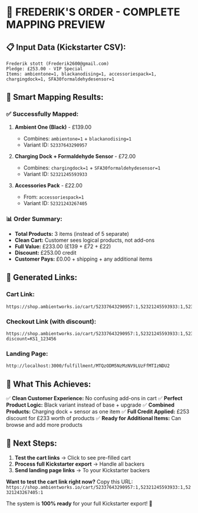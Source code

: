 # 🎉 FREDERIK'S ORDER - COMPLETE MAPPING PREVIEW

## 📋 **Input Data (Kickstarter CSV):**
```
Frederik stott (Frederik2600@gmail.com)
Pledge: £253.00 - VIP Special
Items: ambientone=1, blackanodising=1, accessoriespack=1, chargingdock=1, SFA30formaldehydesensor=1
```

## 🧠 **Smart Mapping Results:**

### ✅ **Successfully Mapped:**
1. **Ambient One (Black)** - £139.00
   - Combines: `ambientone=1` + `blackanodising=1`
   - Variant ID: `52337643290957`

2. **Charging Dock + Formaldehyde Sensor** - £72.00
   - Combines: `chargingdock=1` + `SFA30formaldehydesensor=1` 
   - Variant ID: `52321245593933`

3. **Accessories Pack** - £22.00
   - From: `accessoriespack=1`
   - Variant ID: `52321243267405`

### 📊 **Order Summary:**
- **Total Products:** 3 items (instead of 5 separate)
- **Clean Cart:** Customer sees logical products, not add-ons
- **Full Value:** £233.00 (£139 + £72 + £22)
- **Discount:** £253.00 credit
- **Customer Pays:** £0.00 + shipping + any additional items

## 🔗 **Generated Links:**

### **Cart Link:**
```
https://shop.ambientworks.io/cart/52337643290957:1,52321245593933:1,52321243267405:1
```

### **Checkout Link (with discount):**
```
https://shop.ambientworks.io/cart/52337643290957:1,52321245593933:1,52321243267405:1?discount=KS1_123456
```

### **Landing Page:**
```
http://localhost:3000/fulfillment/MTQzODM5NzMzNV9LUzFfMTIzNDU2
```

## 🎯 **What This Achieves:**

✅ **Clean Customer Experience:** No confusing add-ons in cart
✅ **Perfect Product Logic:** Black variant instead of base + upgrade
✅ **Combined Products:** Charging dock + sensor as one item
✅ **Full Credit Applied:** £253 discount for £233 worth of products
✅ **Ready for Additional Items:** Can browse and add more products

## 🚀 **Next Steps:**

1. **Test the cart links** → Click to see pre-filled cart
2. **Process full Kickstarter export** → Handle all backers
3. **Send landing page links** → To your Kickstarter backers

**Want to test the cart link right now?** 
Copy this URL: `https://shop.ambientworks.io/cart/52337643290957:1,52321245593933:1,52321243267405:1`

The system is **100% ready** for your full Kickstarter export! 🎉
